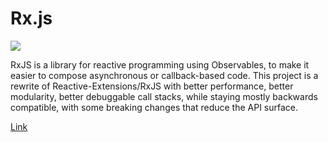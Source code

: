 # Rx.js

![](https://rxjs-dev.firebaseapp.com/generated/images/marketing/home/Rx_Logo-512-512.png)

RxJS is a library for reactive programming using Observables, to make it easier to compose asynchronous or callback-based code. This project is a rewrite of Reactive-Extensions/RxJS with better performance, better modularity, better debuggable call stacks, while staying mostly backwards compatible, with some breaking changes that reduce the API surface.

[Link](https://rxjs-dev.firebaseapp.com/)